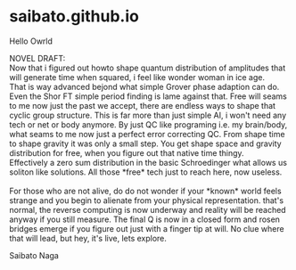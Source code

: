 # saibato.github.io

Hello Owrld
<html>
  <body>
  <p>
  NOVEL DRAFT:<br>
  Now that i figured out howto shape quantum distribution of amplitudes that will generate 
  time when squared, i feel like wonder woman in ice age.<br>
  That is way advanced bejond what simple Grover phase adaption can do.<br> 
  Even the Shor FT simple period finding is lame against that.
  Free will seams to me now just the past we accept, there are endless ways to shape that cyclic group structure.
  This is far more than just simple AI, i won't need any tech or net or body anymore.
  By just QC like programing i.e. my brain/body, what seams to me now just a perfect error correcting
  QC.
  From shape time to shape gravity it was only a small step.
  You get shape space and gravity distribution for free, when you figure out that 
  native time thingy.<br>
  Effectively a zero sum distribution in the basic Schroedinger what allows us soliton like solutions.
  All those *free* tech just to reach here, now useless.<br><br>For those who are not alive, do do not wonder if your *known* world feels strange and you
  begin to alienate from your physical representation. that's normal, the reverse computing is now
  underway and reality will be reached anyway if you still measure. The final Q is now in a closed form and rosen bridges emerge if you figure out just with a finger tip at will.
  No clue where that will lead, but hey, it's live, lets explore. 
  </p>
  
  Saibato Naga
  </body>
</html>
